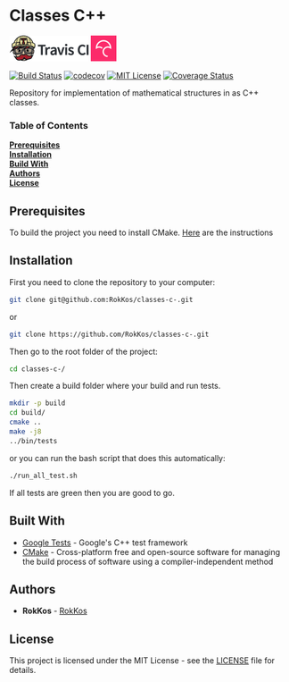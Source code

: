 # Classes C++
[![Travis CI logo][travis-image]][travis-link]
[![Codecov logo][codecov-image]][codecov-link]

[![Build Status][travis-badge]][travis-link]
[![codecov][codecov-badge]][codecov-link]
[![MIT License][license-badge]](LICENSE.md)
[![Coverage Status][coveralls-badge]][coveralls-link]

Repository for implementation of mathematical structures in as C++ classes.

### Table of Contents

**[Prerequisites](#prereq)**  
**[Installation](#install)**  
**[Build With](#build)**  
**[Authors](#authors)**  
**[License](#license)**

## <a name="prereq"></a> Prerequisites
To build the project you need to install CMake. [Here](https://cmake.org/install/) are the instructions

## <a name="install"></a> Installation
First you need to clone the repository to your computer:
```bash
git clone git@github.com:RokKos/classes-c-.git
```
or
```bash
git clone https://github.com/RokKos/classes-c-.git
```

Then go to the root folder of the project:
```bash
cd classes-c-/
```

Then create a build folder where your build and run tests.
```bash
mkdir -p build
cd build/
cmake ..
make -j8
../bin/tests
```

or you can run the bash script that does this automatically:
```bash
./run_all_test.sh
```
If all tests are green then you are good to go.

## <a name="build"> Built With
* [Google Tests](https://github.com/google/googletest) - Google's C++ test framework
* [CMake](https://cmake.org/) - Cross-platform free and open-source software for managing the build process of software using a compiler-independent method

## <a name="authors"></a> Authors

* **RokKos** - [RokKos](https://github.com/RokKos)

## <a name="license"></a> License

This project is licensed under the MIT License - see the [LICENSE](https://github.com/RokKos/classes-c-/blob/master/LICENSE) file for details.


[travis-badge]:    https://travis-ci.org/RokKos/classes-c-.svg?branch=master
[travis-link]:     https://travis-ci.org/RokKos/classes-c-
[travis-image]:    https://github.com/RokKos/classes-c-/blob/master/img/TravisCI.png
[license-badge]:   https://img.shields.io/badge/license-MIT-007EC7.svg
[coveralls-badge]: https://coveralls.io/repos/github/RokKos/classes-c-/badge.svg?branch=master
[coveralls-link]:  https://coveralls.io/github/RokKos/classes-c-?branch=master
[codecov-badge]:   https://codecov.io/gh/RokKos/classes-c-/branch/master/graph/badge.svg
[codecov-link]:    https://codecov.io/gh/RokKos/classes-c-
[codecov-image]:   https://github.com/RokKos/classes-c-/blob/master/img/Codecov.png
